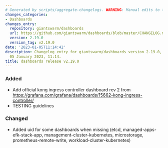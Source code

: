 ```yaml
---
# Generated by scripts/aggregate-changelogs. WARNING: Manual edits to this files will be overwritten.
changes_categories:
- Dashboards
changes_entry:
  repository: giantswarm/dashboards
  url: https://github.com/giantswarm/dashboards/blob/master/CHANGELOG.md#2190---2023-01-05
  version: 2.19.0
  version_tag: v2.19.0
date: '2023-01-05T11:14:42'
description: Changelog entry for giantswarm/dashboards version 2.19.0, published on
  05 January 2023, 11:14.
title: dashboards release v2.19.0
---
```


### Added
- Add official kong ingress controller dashboard rev 2 from https://grafana.com/grafana/dashboards/15662-kong-ingress-controller/
- TESTING guidelines
### Changed
- Added uid for some dashboards when missing (etcd, managed-apps-efk-stack-app, management-cluster-kubernetes, microstorage, prometheus-remote-write, workload-cluster-kubernetes)
